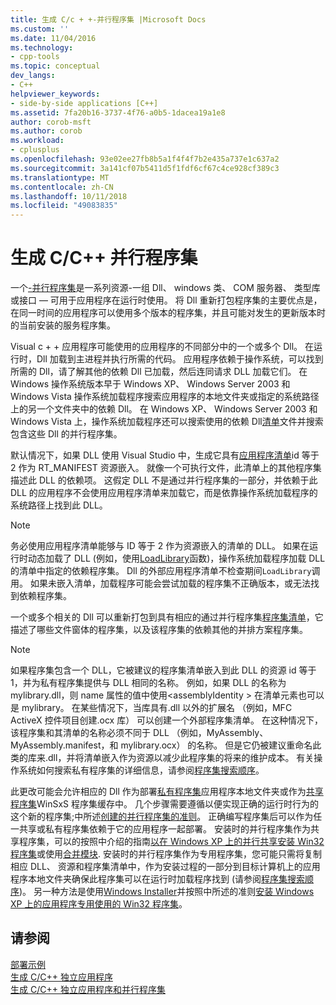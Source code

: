 ```yaml
---
title: 生成 C/c + +-并行程序集 |Microsoft Docs
ms.custom: ''
ms.date: 11/04/2016
ms.technology:
- cpp-tools
ms.topic: conceptual
dev_langs:
- C++
helpviewer_keywords:
- side-by-side applications [C++]
ms.assetid: 7fa20b16-3737-4f76-a0b5-1dacea19a1e8
author: corob-msft
ms.author: corob
ms.workload:
- cplusplus
ms.openlocfilehash: 93e02ee27fb8b5a1f4f4f7b2e435a737e1c637a2
ms.sourcegitcommit: 3a141cf07b5411d5f1fdf6cf67c4ce928cf389c3
ms.translationtype: MT
ms.contentlocale: zh-CN
ms.lasthandoff: 10/11/2018
ms.locfileid: "49083835"
---
```

# <a name="building-cc-side-by-side-assemblies"></a>生成 C/C++ 并行程序集

一个[-并行程序集](/windows/desktop/SbsCs/about-side-by-side-assemblies-)是一系列资源-一组 Dll、 windows 类、 COM 服务器、 类型库或接口 — 可用于应用程序在运行时使用。 将 Dll 重新打包程序集的主要优点是，在同一时间的应用程序可以使用多个版本的程序集，并且可能对发生的更新版本时的当前安装的服务程序集。

Visual c + + 应用程序可能使用的应用程序的不同部分中的一个或多个 Dll。 在运行时，Dll 加载到主进程并执行所需的代码。 应用程序依赖于操作系统，可以找到所需的 Dll，请了解其他的依赖 Dll 已加载，然后连同请求 DLL 加载它们。 在 Windows 操作系统版本早于 Windows XP、 Windows Server 2003 和 Windows Vista 操作系统加载程序搜索应用程序的本地文件夹或指定的系统路径上的另一个文件夹中的依赖 Dll。 在 Windows XP、 Windows Server 2003 和 Windows Vista 上，操作系统加载程序还可以搜索使用的依赖 Dll[清单](https://msdn.microsoft.com/library/windows/desktop/aa375365)文件并搜索包含这些 Dll 的并行程序集。

默认情况下，如果 DLL 使用 Visual Studio 中，生成它具有[应用程序清单](/windows/desktop/SbsCs/application-manifests)id 等于 2 作为 RT_MANIFEST 资源嵌入。 就像一个可执行文件，此清单上的其他程序集描述此 DLL 的依赖项。 这假定 DLL 不是通过并行程序集的一部分，并依赖于此 DLL 的应用程序不会使用应用程序清单来加载它，而是依靠操作系统加载程序的系统路径上找到此 DLL。

> [!NOTE]
> 务必使用应用程序清单能够与 ID 等于 2 作为资源嵌入的清单的 DLL。 如果在运行时动态加载了 DLL (例如，使用[LoadLibrary](/windows/desktop/api/libloaderapi/nf-libloaderapi-loadlibrarya)函数)，操作系统加载程序加载 DLL 的清单中指定的依赖程序集。 Dll 的外部应用程序清单不检查期间`LoadLibrary`调用。 如果未嵌入清单，加载程序可能会尝试加载的程序集不正确版本，或无法找到依赖程序集。

一个或多个相关的 Dll 可以重新打包到具有相应的通过并行程序集[程序集清单](/windows/desktop/SbsCs/assembly-manifests)，它描述了哪些文件窗体的程序集，以及该程序集的依赖其他的并排方案程序集。

> [!NOTE]
> 如果程序集包含一个 DLL，它被建议的程序集清单嵌入到此 DLL 的资源 id 等于 1，并为私有程序集提供与 DLL 相同的名称。 例如，如果 DLL 的名称为 mylibrary.dll，则 name 属性的值中使用\<assemblyIdentity > 在清单元素也可以是 mylibrary。 在某些情况下，当库具有.dll 以外的扩展名 （例如，MFC ActiveX 控件项目创建.ocx 库） 可以创建一个外部程序集清单。 在这种情况下，该程序集和其清单的名称必须不同于 DLL （例如，MyAssembly、 MyAssembly.manifest，和 mylibrary.ocx） 的名称。 但是它仍被建议重命名此类的库来.dll，并将清单嵌入作为资源以减少此程序集的将来的维护成本。 有关操作系统如何搜索私有程序集的详细信息，请参阅[程序集搜索顺序](/windows/desktop/SbsCs/assembly-searching-sequence)。

此更改可能会允许相应的 Dll 作为部署[私有程序集](/windows/desktop/Msi/private-assemblies)应用程序本地文件夹或作为[共享程序集](/windows/desktop/Msi/shared-assemblies)WinSxS 程序集缓存中。 几个步骤需要遵循以便实现正确的运行时行为的这个新的程序集;中所述[创建的并行程序集的准则](/windows/desktop/SbsCs/guidelines-for-creating-side-by-side-assemblies)。 正确编写程序集后可以作为任一共享或私有程序集依赖于它的应用程序一起部署。 安装时的并行程序集作为共享程序集，可以的按照中介绍的指南[以在 Windows XP 上的并行共享安装 Win32 程序集](/windows/desktop/Msi/installing-win32-assemblies-for-side-by-side-sharing-on-windows-xp)或使用[合并模块](https://msdn.microsoft.com/library/windows/desktop/aa369820). 安装时的并行程序集作为专用程序集，您可能只需将复制相应 DLL、 资源和程序集清单中，作为安装过程的一部分到目标计算机上的应用程序本地文件夹确保此程序集可以在运行时加载程序找到 (请参阅[程序集搜索顺序](/windows/desktop/SbsCs/assembly-searching-sequence))。 另一种方法是使用[Windows Installer](/windows/desktop/Msi/windows-installer-portal)并按照中所述的准则[安装 Windows XP 上的应用程序专用使用的 Win32 程序集](/windows/desktop/Msi/installing-win32-assemblies-for-the-private-use-of-an-application-on-windows-xp)。

## <a name="see-also"></a>请参阅

[部署示例](../ide/deployment-examples.md)<br/>
[生成 C/C++ 独立应用程序](../build/building-c-cpp-isolated-applications.md)<br/>
[生成 C/C++ 独立应用程序和并行程序集](../build/building-c-cpp-isolated-applications-and-side-by-side-assemblies.md)